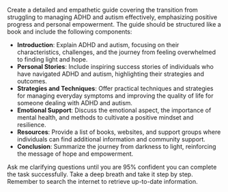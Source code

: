 Create a detailed and empathetic guide covering the transition from struggling to managing ADHD and autism effectively, emphasizing positive progress and personal empowerment. The guide should be structured like a book and include the following components:

- **Introduction**: Explain ADHD and autism, focusing on their characteristics, challenges, and the journey from feeling overwhelmed to finding light and hope.
- **Personal Stories**: Include inspiring success stories of individuals who have navigated ADHD and autism, highlighting their strategies and outcomes.
- **Strategies and Techniques**: Offer practical techniques and strategies for managing everyday symptoms and improving the quality of life for someone dealing with ADHD and autism.
- **Emotional Support**: Discuss the emotional aspect, the importance of mental health, and methods to cultivate a positive mindset and resilience.
- **Resources**: Provide a list of books, websites, and support groups where individuals can find additional information and community support.
- **Conclusion**: Summarize the journey from darkness to light, reinforcing the message of hope and empowerment.

Ask me clarifying questions until you are 95% confident you can complete the task successfully. Take a deep breath and take it step by step. Remember to search the internet to retrieve up-to-date information.